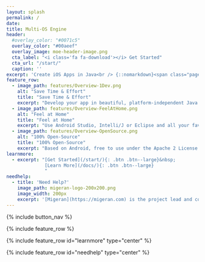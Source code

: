 ```yaml
---
layout: splash
permalink: /
date:
title: Multi-OS Engine
header:
  #overlay_color: "#0071c5"
  overlay_color: "#00aeef"  
  overlay_image: moe-header-image.png
  cta_label: "<i class='fa fa-download'></i> Get Started"
  cta_url: "/start/"
  caption: ''
excerpt: 'Create iOS Apps in Java<br /> {::nomarkdown}<span class="page__lead__small">Port your existing Android App, or build a native Cross-Platform App from scratch.</span> {:/nomarkdown}'
feature_row:
  - image_path: features/Overview-1Dev.png
    alt: "Save Time & Effort"
    title: "Save Time & Effort"
    excerpt: "Develop your app in beautiful, platform-independent Java code, and add native UIs for Android and iOS."
  - image_path: features/Overview-FeelAtHome.png
    alt: "Feel at Home"
    title: "Feel at Home"
    excerpt: "Use Android Studio, Intelli/J or Eclipse and all your favourite Java tools to build your iOS App."
  - image_path: features/Overview-OpenSource.png
    alt: "100% Open-Source"
    title: "100% Open-Source"
    excerpt: "Based on Android, free to use under the Apache 2 License. Contributors welcome!"
learnmore:
  - excerpt: "[Get Started](/start/){: .btn .btn--large}&nbsp;
              [Learn More](/docs/){: .btn .btn--large}
              "
needhelp:
  - title: 'Need Help?'
    image_path: migeran-logo-200x200.png
    image_width: 200px
    excerpt: '[Migeran](https://migeran.com) is the project lead and core developer of Multi-OS Engine. We provide commercial support, custom development and training services.<br/><br/>[Contact Migeran](https://migeran.com/contact){: .btn .btn--large .btn--migeran-red}'
---
```


{% include button_nav %}

{% include feature_row %}

{% include feature_row id="learnmore" type="center" %}

{% include feature_row id="needhelp" type="center" %}
